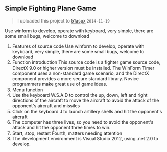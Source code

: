 
## Simple Fighting Plane Game
> I uploaded this project to [51aspx](https://www.51aspx.com/code/BURFighterGame)   `2014-11-19`








Use winform to develop, operate with keyboard, very simple, there are some small bugs, welcome to download


1. Features of source code
       Use winform to develop, operate with keyboard, very simple, there are some small bugs, welcome to download
2. Function introduction
       This source code is a fighter game source code, DirectX 9.0 or higher version must be installed. The WinForm Timer component uses a non-standard game scenario, and the DirectX component provides a more secure standard library. Novice programmers make great use of game ideas.
3. Menu function
  1. Use the keyboard W.S.A.D to control the up, down, left and right directions of the aircraft to move the aircraft to avoid the attack of the opponent's aircraft and missiles
  2. Click on the keyboard J to launch artillery shells and hit the opponent's aircraft
  3. The computer has three lives, so you need to avoid the opponent's attack and hit the opponent three times to win.
  4. Start, stop, restart
Fourth, matters needing attention
  1. The development environment is Visual Studio 2012, using .net 2.0 to develop.
